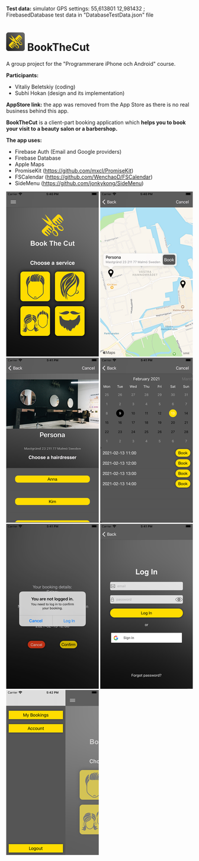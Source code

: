 **Test data:** simulator GPS settings: 55,613801 12,981432 ;  FirebasedDatabase test data in "DatabaseTestData.json" file

<h1><img src="pics/BookTheCut_icon.png" alt="pic" width="50"/> BookTheCut</h1>

A group project for the "Programmerare iPhone och Android" course.

**Participants:**
- Vitaliy Beletskiy (coding)
- Subhi Hokan (design and its implementation)

**AppStore link:** the app was removed from the App Store as there is no real business behind this app.

**BookTheCut** is a client-part booking application which **helps you to book your visit to a beauty salon or a barbershop.**

**The app uses:**
- Firebase Auth (Email and Google providers)
- Firebase Database
- Apple Maps
- PromiseKit (https://github.com/mxcl/PromiseKit)
- FSCalendar (https://github.com/WenchaoD/FSCalendar)
- SideMenu (https://github.com/jonkykong/SideMenu)
<p float="left">
  <img src="pics/BookTheCut_01.png" alt="pic"/>
  <img src="pics/BookTheCut_02.png" alt="pic"/>
  <img src="pics/BookTheCut_03.png" alt="pic"/>
  <img src="pics/BookTheCut_04.png" alt="pic"/>
  <img src="pics/BookTheCut_05.png" alt="pic"/>
  <img src="pics/BookTheCut_06.png" alt="pic"/>
  <img src="pics/BookTheCut_07.png" alt="pic"/>
</p>


